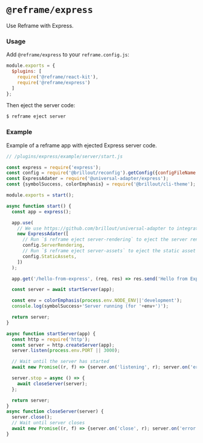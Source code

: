 <!---






    WARNING, READ THIS.
    This is a computed file. Do not edit.
    Edit `/plugins/express/readme.template.md` instead.












    WARNING, READ THIS.
    This is a computed file. Do not edit.
    Edit `/plugins/express/readme.template.md` instead.












    WARNING, READ THIS.
    This is a computed file. Do not edit.
    Edit `/plugins/express/readme.template.md` instead.












    WARNING, READ THIS.
    This is a computed file. Do not edit.
    Edit `/plugins/express/readme.template.md` instead.












    WARNING, READ THIS.
    This is a computed file. Do not edit.
    Edit `/plugins/express/readme.template.md` instead.






-->

# `@reframe/express`

Use Reframe with Express.

### Usage

Add `@reframe/express` to your `reframe.config.js`:

~~~js
module.exports = {
  $plugins: [
    require('@reframe/react-kit'),
    require('@reframe/express')
  ]
};
~~~

Then eject the server code:

~~~js
$ reframe eject server
~~~

### Example

Example of a reframe app with ejected Express server code.

~~~js
// /plugins/express/example/server/start.js

const express = require('express');
const config = require('@brillout/reconfig').getConfig({configFileName: 'reframe.config.js'});
const ExpressAdater = require('@universal-adapter/express');
const {symbolSuccess, colorEmphasis} = require('@brillout/cli-theme');

module.exports = start();

async function start() {
  const app = express();

  app.use(
    // We use https://github.com/brillout/universal-adapter to integrate Reframe with Koa
    new ExpressAdater([
      // Run `$ reframe eject server-rendering` to eject the server rendering code
      config.ServerRendering,
      // Run `$ reframe eject server-assets` to eject the static asset serving code
      config.StaticAssets,
    ])
  );

  app.get('/hello-from-express', (req, res) => res.send('Hello from Express'))

  const server = await startServer(app);

  const env = colorEmphasis(process.env.NODE_ENV||'development');
  console.log(symbolSuccess+'Server running (for '+env+')');

  return server;
}

async function startServer(app) {
  const http = require('http');
  const server = http.createServer(app);
  server.listen(process.env.PORT || 3000);

  // Wait until the server has started
  await new Promise((r, f) => {server.on('listening', r); server.on('error', f);});

  server.stop = async () => {
    await closeServer(server);
  };

  return server;
}
async function closeServer(server) {
  server.close();
  // Wait until server closes
  await new Promise((r, f) => {server.on('close', r); server.on('error', f);});
}
~~~

<!---






    WARNING, READ THIS.
    This is a computed file. Do not edit.
    Edit `/plugins/express/readme.template.md` instead.












    WARNING, READ THIS.
    This is a computed file. Do not edit.
    Edit `/plugins/express/readme.template.md` instead.












    WARNING, READ THIS.
    This is a computed file. Do not edit.
    Edit `/plugins/express/readme.template.md` instead.












    WARNING, READ THIS.
    This is a computed file. Do not edit.
    Edit `/plugins/express/readme.template.md` instead.












    WARNING, READ THIS.
    This is a computed file. Do not edit.
    Edit `/plugins/express/readme.template.md` instead.






-->
